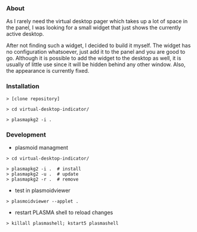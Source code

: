 
### About

As I rarely need the virtual desktop pager which takes up a lot of space in the panel, I was looking for 
a small widget that just shows the currently active desktop.
 
After not finding such a widget, I decided to build it myself. The widget has no configuration whatsoever, 
just add it to the panel and you are good to go. Although it is possible to add the widget to the desktop 
as well, it is usually of little use since it will be hidden behind any other window. Also, the appearance is 
currently fixed.
 
### Installation

```
> [clone repository] 

> cd virtual-desktop-indicator/

> plasmapkg2 -i .
```


### Development

* plasmoid managment
```
> cd virtual-desktop-indicator/

> plasmapkg2 -i .  # install
> plasmapkg2 -u .  # update
> plasmapkg2 -r .  # remove
```

* test in plasmoidviewer

```
> plasmoidviewer --applet .
```

* restart PLASMA shell to reload changes
```
> killall plasmashell; kstart5 plasmashell
```

